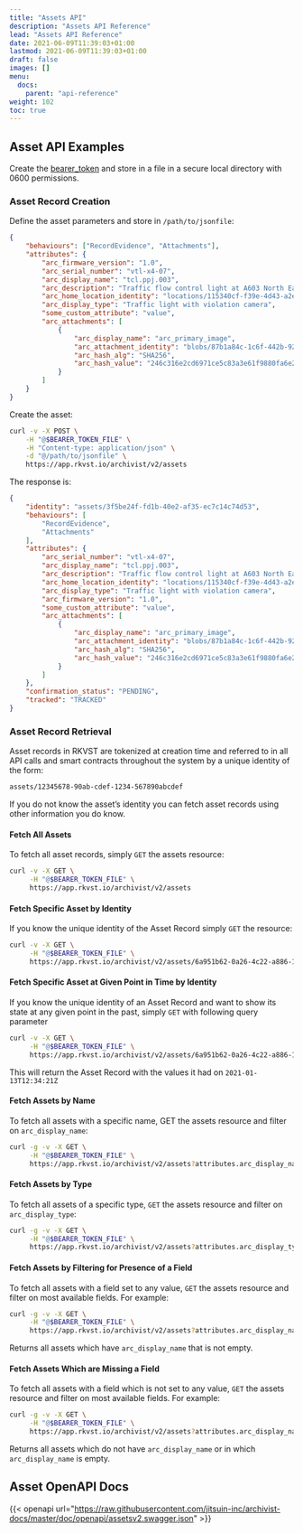 ```yaml
---
title: "Assets API"
description: "Assets API Reference"
lead: "Assets API Reference"
date: 2021-06-09T11:39:03+01:00
lastmod: 2021-06-09T11:39:03+01:00
draft: false
images: []
menu: 
  docs:
    parent: "api-reference"
weight: 102
toc: true
---
```


## Asset API Examples

Create the [bearer_token](../../setup-and-administration/getting-access-tokens-using-app-registrations) and store in a file in a secure local directory with 0600 permissions.

### Asset Record Creation

Define the asset parameters and store in `/path/to/jsonfile`:

```json
{
    "behaviours": ["RecordEvidence", "Attachments"],
    "attributes": {
        "arc_firmware_version": "1.0",
        "arc_serial_number": "vtl-x4-07",
        "arc_display_name": "tcl.ppj.003",
        "arc_description": "Traffic flow control light at A603 North East",
        "arc_home_location_identity": "locations/115340cf-f39e-4d43-a2ee-8017d672c6c6",
        "arc_display_type": "Traffic light with violation camera",
        "some_custom_attribute": "value",
        "arc_attachments": [
            {
                "arc_display_name": "arc_primary_image",
                "arc_attachment_identity": "blobs/87b1a84c-1c6f-442b-923e-a97516f4d275",
                "arc_hash_alg": "SHA256",
                "arc_hash_value": "246c316e2cd6971ce5c83a3e61f9880fa6e2f14ae2976ee03500eb282fd03a60"
            }
        ]
    }
}
```

Create the asset:

```bash
curl -v -X POST \
    -H "@$BEARER_TOKEN_FILE" \
    -H "Content-type: application/json" \
    -d "@/path/to/jsonfile" \
    https://app.rkvst.io/archivist/v2/assets
```

The response is:

```json
{
    "identity": "assets/3f5be24f-fd1b-40e2-af35-ec7c14c74d53",
    "behaviours": [
        "RecordEvidence",
        "Attachments"
    ],
    "attributes": {
        "arc_serial_number": "vtl-x4-07",
        "arc_display_name": "tcl.ppj.003",
        "arc_description": "Traffic flow control light at A603 North East",
        "arc_home_location_identity": "locations/115340cf-f39e-4d43-a2ee-8017d672c6c6",
        "arc_display_type": "Traffic light with violation camera",
        "arc_firmware_version": "1.0",
        "some_custom_attribute": "value",
        "arc_attachments": [
            {
                "arc_display_name": "arc_primary_image",
                "arc_attachment_identity": "blobs/87b1a84c-1c6f-442b-923e-a97516f4d275",
                "arc_hash_alg": "SHA256",
                "arc_hash_value": "246c316e2cd6971ce5c83a3e61f9880fa6e2f14ae2976ee03500eb282fd03a60"
            }
        ]
    },
    "confirmation_status": "PENDING",
    "tracked": "TRACKED"
}
```

### Asset Record Retrieval

Asset records in RKVST are tokenized at creation time and referred to in all API calls and smart contracts throughout the system by a unique identity of the form:

```bash
assets/12345678-90ab-cdef-1234-567890abcdef
```

If you do not know the asset’s identity you can fetch asset records using other information you do know.

#### Fetch All Assets

To fetch all asset records, simply `GET` the assets resource:

```bash
curl -v -X GET \
     -H "@$BEARER_TOKEN_FILE" \
     https://app.rkvst.io/archivist/v2/assets
```

#### Fetch Specific Asset by Identity

If you know the unique identity of the Asset Record simply `GET` the resource:

```bash
curl -v -X GET \
     -H "@$BEARER_TOKEN_FILE" \
     https://app.rkvst.io/archivist/v2/assets/6a951b62-0a26-4c22-a886-1082297b063b
```

#### Fetch Specific Asset at Given Point in Time by Identity

If you know the unique identity of an Asset Record and want to show its state at any given point in the past, simply `GET` with following query parameter

```bash
curl -v -X GET \
     -H "@$BEARER_TOKEN_FILE" \
     https://app.rkvst.io/archivist/v2/assets/6a951b62-0a26-4c22-a886-1082297b063b?at_time=2021-01-13T12:34:21Z
```

This will return the Asset Record with the values it had on `2021-01-13T12:34:21Z`

#### Fetch Assets by Name

To fetch all assets with a specific name, GET the assets resource and filter on `arc_display_name`:

```bash
curl -g -v -X GET \
     -H "@$BEARER_TOKEN_FILE" \
     https://app.rkvst.io/archivist/v2/assets?attributes.arc_display_name=tcl.ccj.003
```

#### Fetch Assets by Type

To fetch all assets of a specific type, `GET` the assets resource and filter on `arc_display_type`:

```bash
curl -g -v -X GET \
     -H "@$BEARER_TOKEN_FILE" \
     https://app.rkvst.io/archivist/v2/assets?attributes.arc_display_type=Traffic%20light
```

#### Fetch Assets by Filtering for Presence of a Field

To fetch all assets with a field set to any value, `GET` the assets resource and filter on most available fields. For example:

```bash
curl -g -v -X GET \
     -H "@$BEARER_TOKEN_FILE" \
     https://app.rkvst.io/archivist/v2/assets?attributes.arc_display_name=*
```

Returns all assets which have `arc_display_name` that is not empty.

#### Fetch Assets Which are Missing a Field

To fetch all assets with a field which is not set to any value, `GET` the assets resource and filter on most available fields. For example:

```bash
curl -g -v -X GET \
     -H "@$BEARER_TOKEN_FILE" \
     https://app.rkvst.io/archivist/v2/assets?attributes.arc_display_name!=*
```

Returns all assets which do not have `arc_display_name` or in which `arc_display_name` is empty.


## Asset OpenAPI Docs

{{< openapi url="https://raw.githubusercontent.com/jitsuin-inc/archivist-docs/master/doc/openapi/assetsv2.swagger.json" >}}
